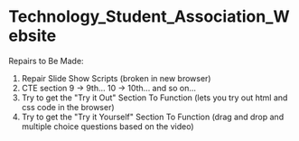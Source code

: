 # Technology_Student_Association_Website

Repairs to Be Made:
1. Repair Slide Show Scripts (broken in new browser)
2. CTE section 9 -> 9th... 10 -> 10th... and so on...
3. Try to get the "Try it Out" Section To Function (lets you try out html and css code in the browser)
4. Try to get the "Try it Yourself" Section To Function (drag and drop and multiple choice questions based on the video)
